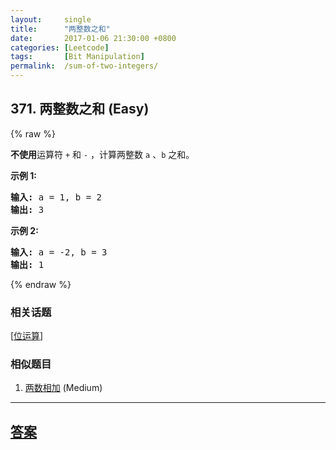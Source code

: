 ```yaml
---
layout:     single
title:      "两整数之和"
date:       2017-01-06 21:30:00 +0800
categories: [Leetcode]
tags:       [Bit Manipulation]
permalink:  /sum-of-two-integers/
---
```


## 371. 两整数之和 (Easy)

{% raw %}

<p><strong>不使用</strong>运算符&nbsp;<code>+</code> 和&nbsp;<code>-</code>&nbsp;​​​​​​​，计算两整数&nbsp;​​​​​​​<code>a</code>&nbsp;、<code>b</code>&nbsp;​​​​​​​之和。</p>

<p><strong>示例 1:</strong></p>

<pre><strong>输入: </strong>a = 1, b = 2
<strong>输出: </strong>3
</pre>

<p><strong>示例 2:</strong></p>

<pre><strong>输入: </strong>a = -2, b = 3
<strong>输出: </strong>1</pre>

{% endraw %}

### 相关话题
  [[位运算](https://github.com/openset/leetcode/tree/master/tag/bit-manipulation/README.md)]

### 相似题目
  1. [两数相加](/add-two-numbers) (Medium)

---

## [答案](https://github.com/openset/leetcode/tree/master/problems/sum-of-two-integers)
